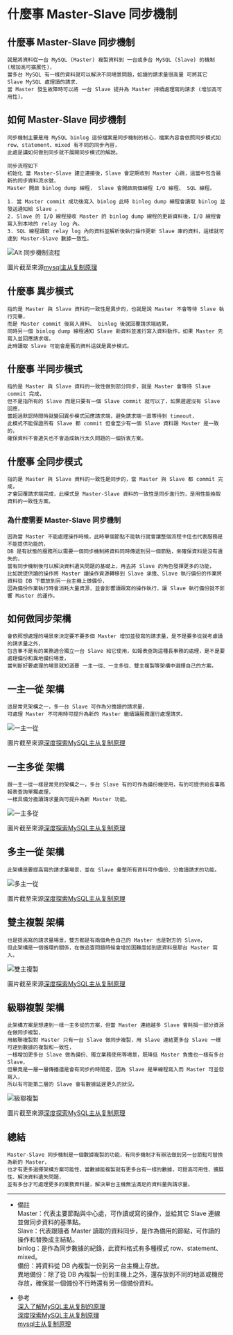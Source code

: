 # 什麼事 Master-Slave 同步機制

## 什麼事 Master-Slave 同步機制
    就是將資料從一台 MySQL (Master) 複製資料到 一台或多台 MySQL (Slave) 的機制 (增加高可擴展性)，
    當多台 MySQL 有一樣的資料就可以解決不同場景問題，如讀的請求量很高量 可將其它 Slave MySQL 處理讀的請求、
    當 Master 發生故障時可以將 一台 Slave 提升為 Master 持續處理寫的請求 (增加高可用性)。

## 如何 Master-Slave 同步機制
    同步機制主要是用 MySQL binlog 這份檔案是同步機制的核心，檔案內容會依照同步模式如 row、statement、mixed 有不同的同步內容，
    此處是講如何做到同步就不展開同步模式的解說。

    同步流程如下
    初始化 當 Master-Slave 建立連接後，Slave 會定期收到 Master 心跳，這當中包含最新的同步資料流水號，
    Master 開啟 binlog dump 線程， Slave 會開啟兩個線程 I/O 線程、 SQL 線程。

    1. 當 Master commit 成功後寫入 binlog 此時 binlog dump 線程會讀取 binlog 並發送通知給 Slave 。
    2. Slave 的 I/O 線程接收 Master 的 binlog dump 線程的更新資料後，I/O 線程會寫入到本地的 relay log 內。
    3. SQL 線程讀取 relay log 內的資料並解析後執行操作更新 Slave 庫的資料，這樣就可達到 Master-Slave 數據一致性。

![Alt 同步機制流程](./img/mysql-slave.jpeg "同步機制流程")

圖片截至來源[mysql主从复制原理](https://zhuanlan.zhihu.com/p/96212530)

## 什麼事 異步模式
    指的是 Master 與 Slave 資料的一致性是異步的，也就是說 Master 不會等待 Slave 執行完畢，
    而是 Master commit 後寫入資料、 binlog 後就回覆請求端結果，
    同時另一個 binlog dump 線程通知 Slave 新資料並進行寫入資料動作，如果 Master 先寫入並回應請求端，
    此時讀取 Slave 可能會是舊的資料這就是異步模式。

## 什麼事 半同步模式
    指的是 Master 與 Slave 資料的一致性做到部分同步，就是 Master 會等待 Slave commit 完成，
    但不是指所有的 Slave 而是只要有一個 Slave commit 就可以了，如果遲遲沒有 Slave 回應，
    當超過默認時間時就變回異步模式回應請求端，避免請求端一直等待到 timeout，
    此模式不能保證所有 Slave 都 commit 但會至少有一個 Slave 資料跟 Master 是一致的，
    確保資料不會遺失也不會造成執行太久問題的一個折衷方案。

## 什麼事 全同步模式
    指的是 Master 與 Slave 資料的一致性是同步的，當 Master 與 Slave 都 commit 完成，
    才會回覆請求端完成，此模式是 Master-Slave 資料的一致性是同步進行的，是用性能換取資料的一致性方案。

### 為什麼需要 Master-Slave 同步機制
    因為當 Master 不能處理操作時候，此時單個節點不能執行就會讓整個流程卡住也代表服務是不能提供功能的，
    DB 是有狀態的服務所以需要一個同步機制將資料同時傳遞到另一個節點，來確保資料是沒有遺失的，
    當有同步機制後可以解決資料遺失問題的基礎上，再去將 Slave 的角色發揮更多的功能，
    比如說提供讀的操作將 Master 讀操作資源轉移到 Slave 承擔、Slave 執行備份的作業將資料從 DB 下載放到另一台主機上做備份，
    因為備份作業執行時會消耗大量資源，並會影響讀跟寫的操作執行，讓 Slave 執行備份就不影響 Master 的運作。

## 如何做同步架構
    會依照想處理的場景來決定要不要多個 Master 增加並發寫的請求量，是不是要多從就考慮讀的請求量之外，
    包含事不是有的業務適合獨立一台 Slave 給它使用，如報表查詢這種長事務的處理，是不是要處理備份和異地備份場景，
    當判斷好要處理的場景就知道要 一主一從、一主多從、雙主複製等架構中選擇自己的方案。

## 一主一從 架構
    這是常見架構之一，多一台 Slave 可作為分擔讀的請求量，
    可處理 Master 不可用時可提升為新的 Master 繼續讓服務運行處理請求。

![一主一從](./img/一主一從.jpeg "一主一從")

圖片截至來源[深度探索MySQL主从复制原理](https://zhuanlan.zhihu.com/p/50597960)

## 一主多從 架構
    跟一主一從一樣是常見的架構之一，多台 Slave 有的可作為備份機使用，有的可提供給長事務報表查詢單獨處理，
    一樣具備分擔讀請求量與可提升為新 Master 功能。

![一主多從](./img/一主多從.jpeg "一主多從")

圖片截至來源[深度探索MySQL主从复制原理](https://zhuanlan.zhihu.com/p/50597960)

## 多主一從 架構
    此架構是要提高寫的請求量場景，並在 Slave 彙整所有資料可作備份、分擔讀請求的功能。

![多主一從](./img/多主一從.jpeg "多主一從")

圖片截至來源[深度探索MySQL主从复制原理](https://zhuanlan.zhihu.com/p/50597960)

## 雙主複製 架構
    也是提高寫的請求量場景，雙方都是有兩個角色自己的 Master 也是對方的 Slave，
    但此架構是一個循環的關係，在做追查問題時候會增加困難度如到底資料是那台 Master 寫入。

![雙主複製](./img/雙主複製.jpeg "雙主複製")

圖片截至來源[深度探索MySQL主从复制原理](https://zhuanlan.zhihu.com/p/50597960)

## 級聯複製 架構
    此架構方案是想達到一樣一主多從的方案，但當 Master 連結越多 Slave 會耗損一部分資源在做同步複製，
    用級聯複製對 Master 只有一台 Slave 做同步複製，用 Slave 連結更多台 Slave 一樣可達到數據的複製和一致性，
    一樣增加更多台 Slave 做為備份、獨立業務使用等場景，既降低 Master 負擔也一樣有多台 Slave，
    但畢竟是一層一層傳播還是會有同步的時間差，因為 Slave 是單線程寫入而 Master 可並發寫入，
    所以有可能第二層的 Slave 會有數據延遲更久的狀況。

![級聯複製](./img/級聯複製.jpeg "級聯複製")

圖片截至來源[深度探索MySQL主从复制原理](https://zhuanlan.zhihu.com/p/50597960)

## 總結
    Master-Slave 同步機制是一個數據複製的功能，有同步機制才有辦法做到另一台節點可替換為新的 Master，
    也才有更多選擇架構方案可能性，當數據能複製就有更多台有一樣的數據，可提高可用性、擴展性、解決資料遺失問題，
    並有多台才可處理更多的業務資料量，解決單台主機無法滿足的資料量與請求量。

---
- 備註
  <br/>
  Master：代表主要節點與中心處，可作讀或寫的操作，並給其它 Slave 連線並做同步資料的基準點。
  <br/>
  Slave：代表跟隨者 Master 讀取的資料同步，是作為備用的節點，可作讀的操作和替換成主結點。
  <br/>
  binlog：是作為同步數據的紀錄，此資料格式有多種模式 row、statement、mixed。
  <br/>
  備份：將資料從 DB 內複製一份到另一台主機上存放。
  <br/>
  異地備份：除了從 DB 內複製一份到主機上之外，還存放到不同的地區或機房存放，確保當一個備份不行時還有另一個備份資料。

- 參考
  <br/>
  [深入了解MySQL主从复制的原理](https://segmentfault.com/a/1190000038967218)
  <br/>
  [深度探索MySQL主从复制原理](https://zhuanlan.zhihu.com/p/50597960)
  <br/>
  [mysql主从复制原理](https://zhuanlan.zhihu.com/p/96212530)
  